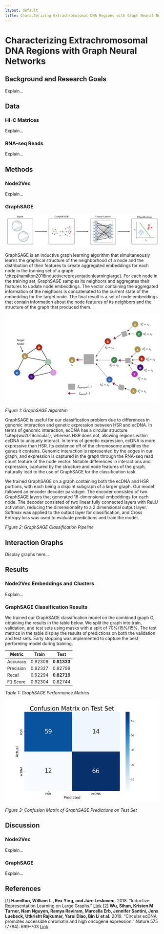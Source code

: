 ```yaml
---
layout: default
title: Characterizing Extrachromosomal DNA Regions with Graph Neural Networks
---
```


# Characterizing Extrachromosomal DNA Regions with Graph Neural Networks
## Background and Research Goals
Explain...

## Data
### HI-C Matrices
Explain...
### RNA-seq Reads
Explain...

## Methods
### Node2Vec
Explain...
### GraphSAGE
![GraphSAGE Classification Pipeline](figures/Sage%20Process.png)

GraphSAGE is an inductive graph learning algorithm that simultaneously learns the graphical structure of the neighborhood of a node and the distribution of their features to create aggregated embeddings for each node in the training set of a graph \citep{hamilton2018inductiverepresentationlearninglarge}. For each node in the training set, GraphSAGE samples its neighbors and aggregates their features to update node embeddings. The vector containing the aggregated information of the neighbors is concatenated to the current state of the embedding for the target node. The final result is a set of node embeddings that contain information about the node features of its neighbors and the structure of the graph that produced them.

![GraphSAGE Algorithm](figures/graphsagevis.png)

*Figure 1: GraphSAGE Algorithm*

GraphSAGE is useful for our classification problem due to differences in genomic interaction and genetic expression between HSR and ecDNA. In terms of genomic interaction, ecDNA has a circular structure \citep{wu2019circular}, whereas HSR does not, allowing regions within ecDNA to uniquely interact. In terms of genetic expression, ecDNA is more expressive than HSR. Its existence off of the chromosome amplifies the genes it contains. Genomic interaction is represented by the edges in our graph, and expression is captured in the graph through the RNA-seq read count feature of the node vector. Notable differences in interactions and expression, captured by the structure and node features of the graph, naturally lead to the use of GraphSAGE for the classification task.

We trained GraphSAGE on a graph containing both the ecDNA and HSR portions, with each being a disjoint subgraph of a larger graph. Our model followed an encoder decoder paradigm. The encoder consisted of two GraphSAGE layers that generated 16-dimensional embeddings for each node. The decoder consisted of two linear fully connected layers with ReLU activation, reducing the dimensionality to a 2 dimensional output layer. Softmax was applied to the output layer for classification, and Cross Entropy loss was used to evaluate predictions and train the model.  

*Figure 2: GraphSAGE Classification Pipeline*

## Interaction Graphs
Display graphs here...

## Results
### Node2Vec Embeddings and Clusters
Explain...
### GraphSAGE Classification Results
We trained our GraphSAGE classification model on the combined graph G, obtaining the results in the table below. We split the graph into train, validation, and test sets using masks with a split of 70%/15%/15%. The test metrics in the table display the results of predictions on both the validation and test sets. Early stopping was implemented to capture the best performing model during training.

| **Metric**   | **Train**  | **Test**   |
|-------------|-----------|-----------|
| Accuracy    | 0.92308   | **0.81333** |
| Precision   | 0.92327   | 0.82799   |
| Recall      | 0.92294   | **0.82719** |
| F1 Score    | 0.92304   | 0.82744   |

*Table 1: GraphSAGE Performance Metrics*

![Confusion Matrix](figures/sage_confusion_matrix%20(1).png)

*Figure 3: Confusion Matrix of GraphSAGE Predictions on Test Set*

## Discussion
### Node2Vec
Explain...
### GraphSAGE
Explain...

## References
[1] **Hamilton, William L., Rex Ying, and Jure Leskovec.** 2018. “Inductive Representation Learning on Large Graphs.” [Link](https://arxiv.org/abs/1706.02216)
[2] **Wu, Sihan, Kristen M Turner, Nam Nguyen, Ramya Raviram, Marcella Erb, Jennifer Santini, Jens Luebeck, Utkrisht Rajkumar, Yarui Diao, Bin Li et al.** 2019. “Circular ecDNA promotes accessible chromatin and high oncogene expression.” Nature 575 (7784): 699–703 [Link](https://www.nature.com/articles/s41586-019-1763-5)
